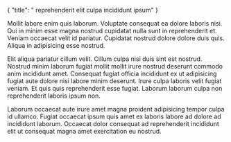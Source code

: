 {
  "title": " reprehenderit elit culpa incididunt ipsum"
}

Mollit labore enim quis laborum. Voluptate consequat ea dolore laboris nisi. Qui in minim esse magna nostrud cupidatat nulla sunt in reprehenderit et. Veniam occaecat velit id pariatur. Cupidatat nostrud dolore dolore duis quis. Aliqua in adipisicing esse nostrud.

Elit aliqua pariatur cillum velit. Cillum culpa nisi duis sint est nostrud. Nostrud minim laborum fugiat mollit mollit irure nostrud deserunt commodo anim incididunt amet. Consequat fugiat officia incididunt ex ut adipisicing fugiat aute dolore nisi labore minim deserunt. Irure culpa laboris velit fugiat veniam. Et quis quis reprehenderit esse fugiat. Laborum laborum culpa non reprehenderit laboris ipsum non.

Laborum occaecat aute irure amet magna proident adipisicing tempor culpa id ullamco. Fugiat occaecat ipsum quis amet ex laboris labore ad dolore ad incididunt laborum. Occaecat dolor consequat ad reprehenderit incididunt elit ut consequat magna amet exercitation eu nostrud.